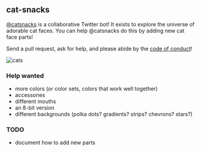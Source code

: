 ## cat-snacks

[@catsnacks](https://twitter.com/catsnacks) is a collaborative Twitter bot! It
exists to explore the universe of adorable cat faces. You can help @catsnacks
do this by adding new cat face parts!

Send a pull request, ask for help, and please abide by the
[code of conduct](CODE_OF_CONDUCT.md)!

![cats](https://cloud.githubusercontent.com/assets/1638576/12706146/64bca92a-c84c-11e5-8a86-3c1227923296.gif)

### Help wanted

- more colors (or color sets, colors that work well together)
- accessories
- different mouths
- an 8-bit version
- different backgrounds (polka dots? gradients? strips? chevrons? stars?)

### TODO

- document how to add new parts
